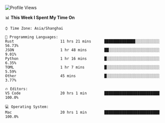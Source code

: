 <!--START_SECTION:waka-->
![Profile Views](http://img.shields.io/badge/Profile%20Views-30-blue)

📊 **This Week I Spent My Time On** 

```text
⌚︎ Time Zone: Asia/Shanghai

💬 Programming Languages: 
Rust                     11 hrs 21 mins      ██████████████░░░░░░░░░░░   56.73% 
JSON                     1 hr 48 mins        ██░░░░░░░░░░░░░░░░░░░░░░░   9.01% 
Python                   1 hr 16 mins        █░░░░░░░░░░░░░░░░░░░░░░░░   6.35% 
TOML                     1 hr 7 mins         █░░░░░░░░░░░░░░░░░░░░░░░░   5.59% 
Other                    45 mins             █░░░░░░░░░░░░░░░░░░░░░░░░   3.77%

🔥 Editors: 
VS Code                  20 hrs 1 min        █████████████████████████   100.0%

💻 Operating System: 
Mac                      20 hrs 1 min        █████████████████████████   100.0%

```


<!--END_SECTION:waka-->
